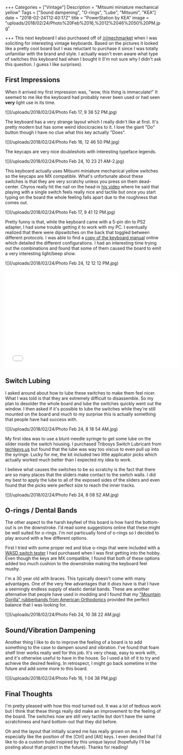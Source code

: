 +++
Categories = ["Vintage"]
Description = "Mitsumi miniature mechanical yellow"
Tags = ["Sound dampening", "O-rings", "Lube", "Mitsumi", "KEA"]
date = "2018-02-24T12:40:17Z"
title = "PowerStation by KEA"
image = "uploads/2018/02/24/Photo%20Feb%2016,%2012%2046%2050%20PM.jpg"

+++
This next keyboard I also purchased off of [/r/mechmarket](https://www.reddit.com/r/mechmarket) when I was soliciting for interesting vintage keyboards.  Based on the pictures it looked like a pretty cool board but I was reluctant to purchase it since I was totally unfamiliar with the brand and style.  I actually wasn't even aware what type of switches this keyboard had when I bought it (I'm not sure why I didn't ask this question.  I guess I like surprises).

## First Impressions

When it arrived my first impression was, "wow, this thing is immaculate!"  It seemed to me like the keyboard had probably never been used or had seen **very** light use in its time.

![](/uploads/2018/02/24/Photo Feb 17, 9 38 52 PM.jpg)

The keyboard has a very strange layout which I really didn't like at first.  It's pretty modern but has some weird idiocicracies to it.  I love the giant "Do" button though I have no clue what this key actually "Does".

![](/uploads/2018/02/24/Photo Feb 16, 12 46 50 PM.jpg)

The keycaps are very nice doubleshots with interesting typeface legends.

![](/uploads/2018/02/24/Photo Feb 24, 10 23 21 AM-2.jpg)

This keyboard actually uses Mitsumi miniature mechanical yellow switches so the keycaps are MX compatible. What's unfortunate about these switches is that they are very scratchy unless you press on them dead-center.  Chyros really hit the nail on the head in [his video](https://www.youtube.com/watch?v=ylMT8jg6EFI) where he said that playing with a single switch feels really nice and tactile but once you start typing on the board the whole feeling falls apart due to the roughness that comes out.

![](/uploads/2018/02/24/Photo Feb 17, 9 41 12 PM.jpg)

Pretty funny is that, while the keyboard came with a 5-pin din to PS2 adapter, I had some trouble getting it to work with my PC.  I eventually realized that there were dipswitches on the back that toggled between different protocols.  I was able to find a [copy of the keyboard manual](http://wickensonline.co.uk/static/files/KEA%20Powerstation%20Keyboard%20Manual.pdf) online which detailed the different configurations.  I had an interesting time trying out the combinations and found that some of them caused the board to emit a very interesting light/beep show.

![](/uploads/2018/02/24/Photo Feb 24, 12 12 12 PM.jpg)

<iframe width="560" height="315" src="//www.youtube.com/embed/qxnLGidr4iU" frameborder="0"></iframe>

## Switch Lubing

I asked around about how to lube these switches to make them feel nicer.  What I was told is that they are extremely difficult to disassemble.  So my plan to desolder the whole board and lube the switches quickly went out the window.  I then asked if it's possible to lube the switches while they're still mounted on the board and much to my surprise this is actually something that people have had success with.

![](/uploads/2018/02/24/Photo Feb 24, 8 18 54 AM.jpg)

My first idea was to use a blunt-needle syringe to get some lube on the slider inside the switch housing.  I purchased Tribosys Switch Lubricant from [techkeys.us](http://techkeys.us) but found that the lube was way too viscus to even pull up into the syringe.  Lucky for me, the kit included two little applicator picks which actually worked much better than I expected my idea to work.

I believe what causes the switches to be so scratchy is the fact that there are so many places that the sliders make contact to the switch walls.  I did my best to apply the lube to all of the exposed sides of the sliders and even found that the picks were perfect size to reach the inner tracks.

![](/uploads/2018/02/24/Photo Feb 24, 8 08 52 AM.jpg)

## O-rings / Dental Bands

The other aspect to the harsh keyfeel of this board is how hard the bottom-out is on the downstroke.  I'd read some suggestions online that these might be well suited for o-rings.  I'm not particually fond of o-rings so I decided to play around with a few different options.

First I tried with some proper red and blue o-rings that were included with a [WASD switch tester](http://www.wasdkeyboards.com/index.php/wasd-6-key-cherry-mx-switch-tester.html) I had purchased when I was first getting into the hobby.  Even though the keys are MX compatible, I found that both of these options added too much cushion to the downstroke making the keyboard feel mushy.

I'm a 30 year old with braces.  This typically doesn't come with many advantages.  One of the very few advantages that it _does_ have is that I have a seemingly endless supply of elastic dental bands.  These are another alternative that people have used in modding and I found that my ["Mountain Gorilla" rubberbands from American Orthodonics](http://www.americanortho.com/elastomerics-wildlife.html) provided the perfect balance that I was looking for.

![](/uploads/2018/02/24/Photo Feb 24, 10 38 22 AM.jpg)

## Sound/Vibration Dampening

Another thing I like to do to improve the feeling of a board is to add something to the case to dampen sound and vibration.  I've found that foam shelf liner works really well for this job.  It's very cheap, easy to work with, and it's otherwise useful to have in the house.  So I used a bit of it to try and achieve the desired feeling.  In retrospect, I might go back sometime in the future and add some more to this board.

![](/uploads/2018/02/24/Photo Feb 16, 1 04 38 PM.jpg)

## Final Thoughts

I'm pretty pleased with how this mod turned out.  It was a lot of tedious work but I think that these things really did make an improvement to the feeling of the board.  The switches now are still very tactile but don't have the same scratchiness and hard bottom-out that they did before.

Oh and the layout that initially scared me has really grown on me.  I especially like the position of the \[Ctrl\] and \[Alt\] keys.  I even decided that I'd like to do a custom build inspired by this unique layout (hopefully I'll be posting about that project in the future).  Thanks for reading!